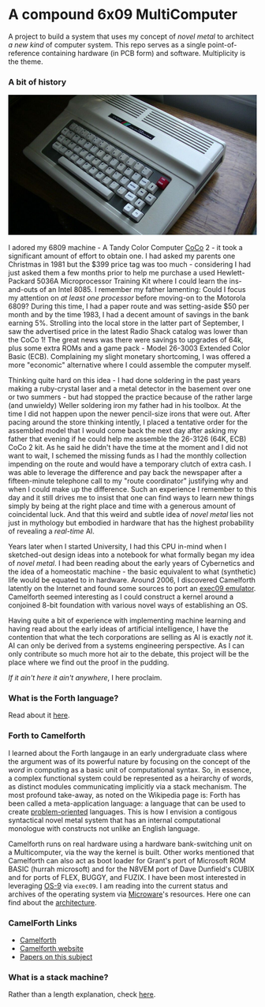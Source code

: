 # A compound 6x09 MultiComputer

A project to build a system that uses my concept of _novel metal_ to architect _a new kind_ of computer system. This repo serves as a single point-of-reference containing hardware (in PCB form) and software. Multiplicity is the theme.

### A bit of history

![TRS-80-Color](/images/trs-80-color.jpg)

I adored my 6809 machine - A Tandy Color Computer [CoCo](https://www.cocopedia.com/wiki/index.php/Main_Page) 2 - it took a significant amount of effort to obtain one. I had asked my parents one Christmas in 1981 but the $399 price tag was too much - considering I had just asked them a few months prior to help me purchase a used Hewlett-Packard 5036A Microprocessor Training Kit where I could learn the ins-and-outs of an Intel 8085. I remember my father lamenting: Could I focus my attention on _at least one processor_ before moving-on to the Motorola 6809? During this time, I had a paper route and was setting-aside $50 per month and by the time 1983, I had a decent amount of savings in the bank earning 5%. Strolling into the local store in the latter part of September, I saw the advertised price in the latest Radio Shack catalog was lower than the CoCo 1! The great news was there were savings to upgrades of 64k, plus some extra ROMs and a game pack - Model 26-3003 Extended Color Basic (ECB). Complaining my slight monetary shortcoming, I was offered a more "economic" alternative where I could assemble the computer myself.

Thinking quite hard on this idea - I had done soldering in the past years making a ruby-crystal laser and a metal detector in the basement over one or two summers - but had stopped the practice because of the rather large (and unwieldy) Weller soldering iron my father had in his toolbox. At the time I did not happen upon the newer pencil-size irons that were out. After pacing around the store thinking intently, I placed a tentative order for the assembled model that I would come back the next day after asking my father that evening if he could help me assemble the 26-3126 (64K, ECB) CoCo 2 kit. As he said he didn't have the time at the moment and I did not want to wait, I schemed the missing funds as I had the monthly collection impending on the route and would have a temporary clutch of extra cash. I was able to leverage the difference and pay back the newspaper after a fifteen-minute telephone call to my "route coordinator" justifying why and when I could make up the difference. Such an experience I remember to this day and it still drives me to insist that one can find ways to learn new things simply by being at the right place and time with a generous amount of coincidental luck. And that this weird and subtle idea of _novel metal_ lies not just in mythology but embodied in hardware that has the highest probability of revealing a _real-time_ AI.

Years later when I started University, I had this CPU in-mind when I sketched-out design ideas into a notebook for what formally began my idea of _novel metal_. I had been reading about the early years of Cybernetics and the idea of a homeostatic machine - the basic equivalent to what (synthetic) life would be equated to in hardware. Around 2006, I discovered Camelforth latently on the Internet and found some sources to port an [exec09 emulator](https://github.com/cartheur/M6809-exec). Camelforth seemed interesting as I could construct a kernel around a conjoined 8-bit foundation with various novel ways of establishing an OS.

Having quite a bit of experience with implementing machine learning and having read about the early ideas of artificial intelligence, I have the contention that what the tech corporations are selling as AI is exactly _not_ it. AI can only be derived from a systems engineering perspective. As I can only contribute so much more hot air to the debate, this project will be the place where we find out the proof in the pudding.

_If it ain't here it ain't anywhere_, I here proclaim.

### What is the Forth language?

Read about it [here](/forth-tutorials/ReadMe.md).

### Forth to Camelforth

I learned about the Forth langauge in an early undergraduate class where the argument was of its powerful nature by focusing on the concept of the _word_ in computing as a basic unit of computational syntax. So, in essence, a complex functional system could be represented as a heirarchy of words, as distinct modules communicating implicitly via a stack mechanism. The most profound take-away, as noted on the Wikipedia page is: Forth has been called a meta-application language: a language that can be used to create [problem-oriented](https://en.wikipedia.org/wiki/Domain-specific_language) languages. This is how I envision a contigous syntactical novel metal system that has an internal computational monologue with constructs not unlike an English language.

Camelforth runs on real hardware using a hardware bank-switching unit on a Multicomputer, via the way the kernel is built. Other works mentioned that Camelforth can also act as boot loader for Grant's port of Microsoft ROM BASIC (hurrah microsoft) and for the N8VEM port of Dave Dunfield's CUBIX and for ports of FLEX, BUGGY, and FUZIX. I have been most interested in leveraging [OS-9](https://en.wikipedia.org/wiki/OS-9) via `exec09`. I am reading into the current status and archives of the operating system via [Microware](https://www.microware.com/index.php/os-9-archive-new/category/3-os9)'s resources. Here one can find about the [architecture](https://www.microware.com/index.php/architecture).

### CamelForth Links

* [Camelforth](https://launchpad.net/camelforth)
* [Camelforth website](http://www.camelforth.com/)
* [Papers on this subject](http://www.bradrodriguez.com/papers/index.html)

### What is a stack machine?

Rather than a length explanation, check [here](https://en.wikipedia.org/wiki/Stack_machine).
